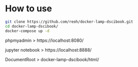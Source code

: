 # How to use

```bash
git clone https://github.com/reoh/docker-lamp-dscibook.git
cd docker-lamp-dscibook/
docker-compose up -d
```

phpmyadmin > https://localhost:8080/

jupyter notebook > https://localhost:8888/

DocumentRoot > docker-lamp-dscibook/html/
